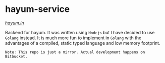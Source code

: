 # hayum-service
*[hayum.in](http://alpha-v2.hayum.in)*
  
Backend for hayum. It was written using `Nodejs` but I have decided to use `Golang` instead.
It is much more fun to implement in `Golang` with the advantages of a compiled, static typed language and low memory footprint.

`Note: This repo is just a mirror. Actual development happens on Bitbucket.`
